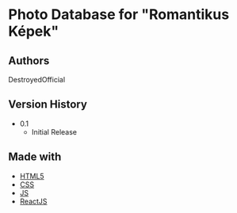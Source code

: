 # Photo Database for "Romantikus Képek"

## Authors

DestroyedOfficial

## Version History

* 0.1
    * Initial Release

## Made with

* [HTML5](https://www.google.com/search?q=HTML5&sca_esv=30a1bd0c50f79fd5&sxsrf=ADLYWILeo7kyh7tYAqi7gum55Cp5Yz-b-A%3A1735859155119&ei=0xt3Z4iAB-mrwPAPp8-ZyAE&ved=0ahUKEwjItciik9iKAxXpFRAIHadnBhkQ4dUDCBA&uact=5&oq=HTML5&gs_lp=Egxnd3Mtd2l6LXNlcnAiBUhUTUw1MgoQABiABBhDGIoFMgoQABiABBhDGIoFMgUQABiABDIFEAAYgAQyBRAAGIAEMgUQABiABDIFEAAYgAQyBRAAGIAEMgUQABiABDIIEAAYgAQYywFI6ilQigRYsSZwAngBkAEAmAF8oAGHBqoBAzQuNLgBA8gBAPgBAZgCCqACpgbCAgcQIxiwAxgnwgIKEAAYsAMY1gQYR8ICExAuGIAEGLADGEMYyAMYigXYAQHCAgoQIxiABBgnGIoFwgINEAAYgAQYsQMYQxiKBcICFhAuGIAEGLEDGNEDGEMYgwEYxwEYigXCAgsQABiABBixAxiDAcICDBAjGIAEGBMYJxiKBcICBBAjGCfCAgsQLhiABBixAxiDAcICCBAAGIAEGLEDwgIQEAAYgAQYsQMYQxiDARiKBZgDAIgGAZAGC7oGBAgBGAiSBwM2LjSgB5JD&sclient=gws-wiz-serp)
* [CSS](https://www.google.com/search?q=CSS&sca_esv=30a1bd0c50f79fd5&sxsrf=ADLYWIKdm_jyQBS4yNh42ryPvucE8eBMjw%3A1735859172257&ei=5Bt3Z56xD9LWwPAPqp_qQA&ved=0ahUKEwies96qk9iKAxVSKxAIHaqPGggQ4dUDCBA&uact=5&oq=CSS&gs_lp=Egxnd3Mtd2l6LXNlcnAiA0NTUzIKECMYgAQYJxiKBTIEECMYJzIKEAAYgAQYQxiKBTINEAAYgAQYsQMYQxiKBTIFEAAYgAQyBRAAGIAEMgUQABiABDIFEAAYgAQyChAAGIAEGEMYigUyChAAGIAEGEMYigVIqxNQ5AZY_BBwBHgBkAEAmAFioAGPBKoBATa4AQPIAQD4AQGYAgqgArAEqAIUwgIKEAAYsAMY1gQYR8ICDRAAGIAEGLADGEMYigXCAhAQLhiABBjRAxhDGMcBGIoFwgILEAAYgAQYsQMYgwHCAgwQIxiABBgTGCcYigXCAgcQIxgnGOoCwgITEAAYgAQYQxi0AhiKBRjqAtgBAZgDB_EFAFTNsv8GsLuIBgGQBgq6BgYIARABGAGSBwM5LjGgB_I0&sclient=gws-wiz-serp)
* [JS](https://nodejs.org/en)
* [ReactJS](https://react.dev/)
